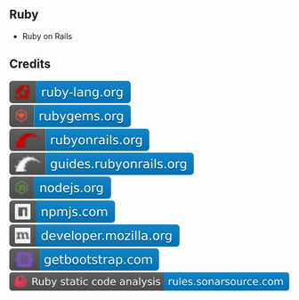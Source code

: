 Ruby
----

- Ruby on Rails

Credits
-------
[![image](
Credits/ruby-lang.org.svg)](https://ruby-lang.org/)  
[![image](
Credits/rubygems.org.svg)](https://rubygems.org/)  
[![image](
Credits/rubyonrails.org.svg)](https://rubyonrails.org/)  
[![image](
Credits/guides.rubyonrails.org.svg)](https://guides.rubyonrails.org/)  
[![image](
Credits/nodejs.org.svg)](https://nodejs.org/)  
[![image](
Credits/npmjs.com.svg)](https://npmjs.com/)  
[![image](
Credits/developer.mozilla.org.svg)](https://developer.mozilla.org/)    
[![image](
Credits/getbootstrap.com.svg)](https://getbootstrap.com/)<!--[![image](
Credits/jetbrains.com.svg)](https://jetbrains.com/)  
[![image](
Credits/RubyMine-jetbrains.com.svg)](https://jetbrains.com/ruby/)-->  
[![image](
Credits/Ruby-static-code-analysis-rules.sonarsource.com.svg)](https://rules.sonarsource.com/ruby/)